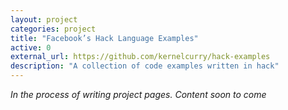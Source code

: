 ```yaml
---
layout: project
categories: project
title: "Facebook’s Hack Language Examples"
active: 0
external_url: https://github.com/kernelcurry/hack-examples
description: "A collection of code examples written in hack"
---
```


*In the process of writing project pages.  Content soon to come*
